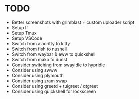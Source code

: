 # TODO

- Better screenshots with grimblast + custom uploader script
- Setup lf
- Setup Tmux
- Setup VSCode
- Switch from alacritty to kitty
- Switch from fish to nushell
- Switch from waybar & eww to quickshell
- Switch from mako to dunst
- Consider switching from swayidle to hypridle
- Consider using swww
- Consider using plymouth
- Consider using zram swap
- Consider using greetd + tuigreet / qtgreet
- Consider using quickshell for lockscreen
